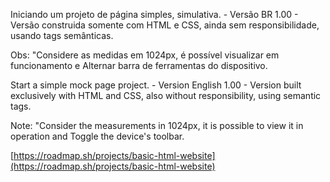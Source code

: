 Iniciando um projeto de página simples, simulativa. - Versão BR
1.00 - Versão construida somente com HTML e CSS, ainda sem responsibilidade, usando tags semânticas.

Obs: "Considere as medidas em 1024px, é possível visualizar em funcionamento e Alternar barra de ferramentas do dispositivo.

Start a simple mock page project. - Version English
1.00 - Version built exclusively with HTML and CSS, also without responsibility, using semantic tags.

Note: "Consider the measurements in 1024px, it is possible to view it in operation and Toggle the device's toolbar.

[https://roadmap.sh/projects/basic-html-website](https://roadmap.sh/projects/basic-html-website)
